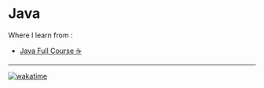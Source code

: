 # Java

Where I learn from :

- [Java Full Course ☕](https://www.youtube.com/watch?v=xk4_1vDrzzo)

***

[![wakatime](https://wakatime.com/badge/user/3ab6a5ec-0283-48fe-a2b7-2ae8d28f32fa/project/255c001e-edca-498d-a336-4d85d4dc4472.svg?style=for-the-badge)](https://wakatime.com/badge/user/3ab6a5ec-0283-48fe-a2b7-2ae8d28f32fa/project/255c001e-edca-498d-a336-4d85d4dc4472)
